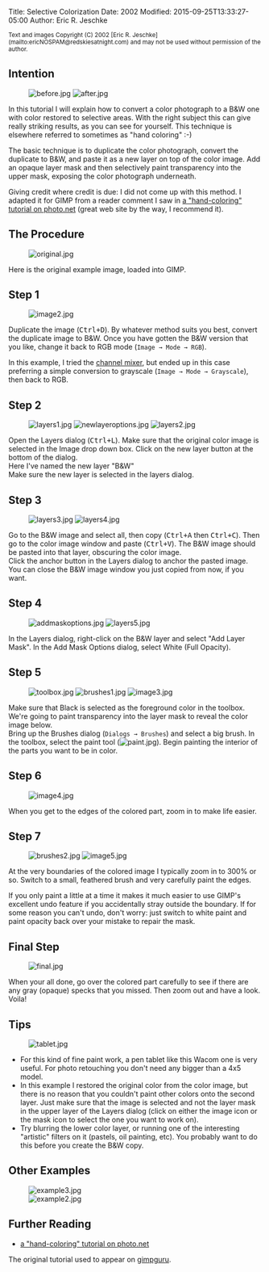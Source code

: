 Title: Selective Colorization
Date: 2002
Modified: 2015-09-25T13:33:27-05:00
Author: Eric R. Jeschke


<small>
Text and images Copyright (C) 2002 [Eric R. Jeschke](mailto:ericNOSPAM@redskiesatnight.com) and may not be used without permission of the author.
</small>

## Intention

<figure>
<img src="before.jpg" alt="before.jpg"/> <img src="after.jpg" alt="after.jpg"/>
</figure>

In this tutorial I will explain how to convert a color photograph to a B&W one with color restored to selective areas. With the right subject this can give really striking results, as you can see for yourself. This technique is elsewhere referred to sometimes as "hand coloring" :-)

The basic technique is to duplicate the color photograph, convert the duplicate to B&W, and paste it as a new layer on top of the color image. Add an opaque layer mask and then selectively paint transparency into the upper mask, exposing the color photograph underneath.

Giving credit where credit is due: I did not come up with this method. I adapted it for GIMP from a reader comment I saw in [a "hand-coloring" tutorial on photo.net](http://www.photo.net/digital/editing/hand-coloring) (great web site by the way, I recommend it).

## The Procedure

<figure>
<img src="original.jpg" alt="original.jpg"/>
</figure>

Here is the original example image, loaded into GIMP.

## Step 1

<figure>
<img src="image2.jpg" alt="image2.jpg"/>
</figure>

Duplicate the image (<kbd>Ctrl+D</kbd>). 
By whatever method suits you best, convert the duplicate image to B&W. Once you have gotten the B&W version that you like, change it back to RGB mode (`Image → Mode → RGB`).

In this example, I tried the [channel mixer](/tutorials/Color2BW/#channelmixer), but ended up in this case preferring a simple conversion to grayscale (`Image → Mode → Grayscale`), then back to RGB.

## Step 2

<figure>
<img src="layers1.jpg" alt="layers1.jpg"/> <img src="newlayeroptions.jpg" alt="newlayeroptions.jpg"/> <img src="layers2.jpg" alt="layers2.jpg"/>
</figure>

Open the Layers dialog (<kbd>Ctrl+L</kbd>). Make sure that the original color image is selected in the Image drop down box. Click on the new layer button at the bottom of the dialog.  
Here I've named the new layer "B&W"  
Make sure the new layer is selected in the layers dialog.

## Step 3

<figure>
<img src="layers3.jpg" alt="layers3.jpg"/> <img src="layers4.jpg" alt="layers4.jpg"/>
</figure>

Go to the B&W image and select all, then copy (<kbd>Ctrl+A</kbd> then <kbd>Ctrl+C</kbd>). Then go to the color image window and paste (<kbd>Ctrl+V</kbd>). The B&W image should be pasted into that layer, obscuring the color image.  
Click the anchor button in the Layers dialog to anchor the pasted image.  
You can close the B&W image window you just copied from now, if you want.

## Step 4

<figure>
<img src="addmaskoptions.jpg" alt="addmaskoptions.jpg"/> <img src="layers5.jpg" alt="layers5.jpg"/>
</figure>

In the Layers dialog, right-click on the B&W layer and select "Add Layer Mask". In the Add Mask Options dialog, select White (Full Opacity).

## Step 5

<figure>
<img src="toolbox.jpg" alt="toolbox.jpg"/> <img src="brushes1.jpg" alt="brushes1.jpg"/> <img src="image3.jpg" alt="image3.jpg"/>
</figure>

Make sure that Black is selected as the foreground color in the toolbox. We're going to paint transparency into the layer mask to reveal the color image below.  
Bring up the Brushes dialog (`Dialogs → Brushes`) and select a big brush. In the toolbox, select the paint tool (<img src="paint.jpg" alt="paint.jpg"/>). Begin painting the interior of the parts you want to be in color.

## Step 6

<figure>
<img src="image4.jpg" alt="image4.jpg"/>
</figure>

When you get to the edges of the colored part, zoom in to make life easier.

## Step 7

<figure>
<img src="brushes2.jpg" alt="brushes2.jpg"/> <img src="image5.jpg" alt="image5.jpg"/>
</figure>

At the very boundaries of the colored image I typically zoom in to 300% or so. Switch to a small, feathered brush and very carefully paint the edges.

If you only paint a little at a time it makes it much easier to use GIMP's excellent undo feature if you accidentally stray outside the boundary. If for some reason you can't undo, don't worry: just switch to white paint and paint opacity back over your mistake to repair the mask.

## Final Step

<figure>
<img src="final.jpg" alt="final.jpg"/>
</figure>

When your all done, go over the colored part carefully to see if there are any gray (opaque) specks that you missed. Then zoom out and have a look. Voila!

## Tips

<figure>
<img src="tablet.jpg" alt="tablet.jpg"/>
</figure>

*   For this kind of fine paint work, a pen tablet like this Wacom one is very useful. For photo retouching you don't need any bigger than a 4x5 model.
*   In this example I restored the original color from the color image, but there is no reason that you couldn't paint other colors onto the second layer. Just make sure that the image is selected and not the layer mask in the upper layer of the Layers dialog (click on either the image icon or the mask icon to select the one you want to work on).
*   Try blurring the lower color layer, or running one of the interesting "artistic" filters on it (pastels, oil painting, etc). You probably want to do this before you create the B&W copy.

## Other Examples

<figure>
<img src="example3.jpg" alt="example3.jpg"/><br/><img src="example2.jpg" alt="example2.jpg"/>
</figure>

## Further Reading

*   [a "hand-coloring" tutorial on photo.net](http://www.photo.net/digital/editing/hand-coloring)

The original tutorial used to appear on [gimpguru](https://web.archive.org/web/20141114051244/http://gimpguru.org/Tutorials/SelectiveColorization/).

